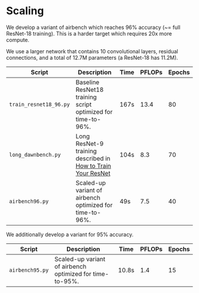 # Scaling

We develop a variant of airbench which reaches 96% accuracy (~= full ResNet-18 training).
This is a harder target which requires 20x more compute.

We use a larger network that contains 10 convolutional layers, residual connections, and a
total of 12.7M parameters (a ResNet-18 has 11.2M).

| Script | Description | Time | PFLOPs | Epochs |
| - | - | - | - | - | 
| `train_resnet18_96.py` | Baseline ResNet18 training script optimized for time-to-96%. | 167s | 13.4 | 80 |
| `long_dawnbench.py` | Long ResNet-9 training described in [How to Train Your ResNet](https://myrtle.ai/learn/how-to-train-your-resnet-8-bag-of-tricks/) | 104s | 8.3 | 70 |
| `airbench96.py` | Scaled-up variant of airbench optimized for time-to-96%. | 49s | 7.5 | 40 |

We additionally develop a variant for 95% accuracy.

| Script | Description | Time | PFLOPs | Epochs |
| - | - | - | - | - | 
| `airbench95.py` | Scaled-up variant of airbench optimized for time-to-95%. | 10.8s | 1.4 | 15 |

